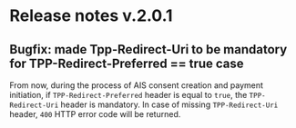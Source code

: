 # Release notes v.2.0.1

## Bugfix: made Tpp-Redirect-Uri to be mandatory for TPP-Redirect-Preferred == true case

From now, during the process of AIS consent creation and payment initiation, 
if `TPP-Redirect-Preferred` header is equal to `true`, the `TPP-Redirect-Uri` header is mandatory. 
In case of missing `TPP-Redirect-Uri` header, `400` HTTP error code will be returned.

